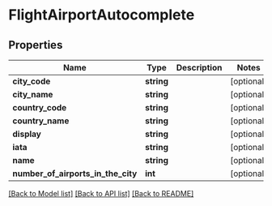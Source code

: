 # FlightAirportAutocomplete

## Properties
Name | Type | Description | Notes
------------ | ------------- | ------------- | -------------
**city_code** | **string** |  | [optional] 
**city_name** | **string** |  | [optional] 
**country_code** | **string** |  | [optional] 
**country_name** | **string** |  | [optional] 
**display** | **string** |  | [optional] 
**iata** | **string** |  | [optional] 
**name** | **string** |  | [optional] 
**number_of_airports_in_the_city** | **int** |  | [optional] 

[[Back to Model list]](../../README.md#documentation-for-models) [[Back to API list]](../../README.md#documentation-for-api-endpoints) [[Back to README]](../../README.md)

